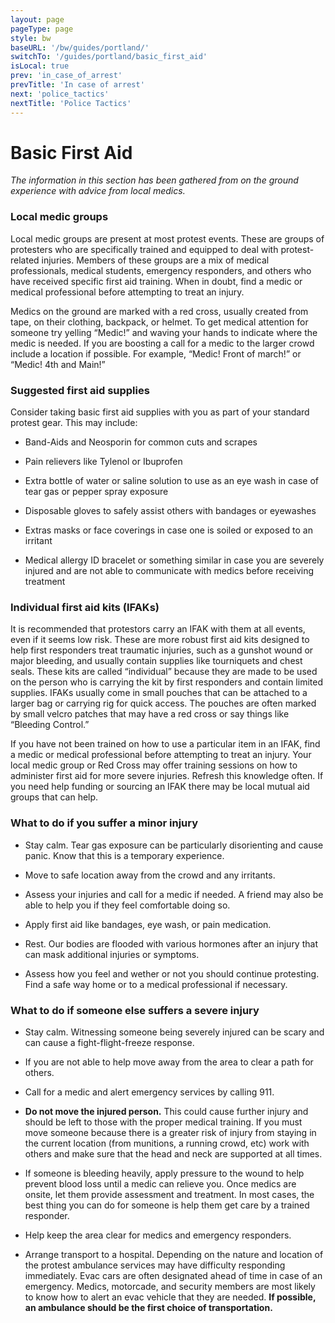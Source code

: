 ```yaml
---
layout: page
pageType: page
style: bw
baseURL: '/bw/guides/portland/'
switchTo: '/guides/portland/basic_first_aid'
isLocal: true
prev: 'in_case_of_arrest'
prevTitle: 'In case of arrest'
next: 'police_tactics'
nextTitle: 'Police Tactics'
---
```


# Basic First Aid

_The information in this section has been gathered from on the ground experience with advice from local medics._

### Local medic groups

Local medic groups are present at most protest events. These are groups of protesters who are specifically trained and equipped to deal with protest-related injuries. Members of these groups are a mix of medical professionals, medical students, emergency responders, and others who have received specific first aid training. When in doubt, find a medic or medical professional before attempting to treat an injury.

Medics on the ground are marked with a red cross, usually created from tape, on their clothing, backpack, or helmet. To get medical attention for someone try yelling “Medic!” and waving your hands to indicate where the medic is needed. If you are boosting a call for a medic to the larger crowd include a location if possible. For example, “Medic! Front of march!” or “Medic! 4th and Main!”


### Suggested first aid supplies

Consider taking basic first aid supplies with you as part of your standard protest gear. This may include:

- Band-Aids and Neosporin for common cuts and scrapes

- Pain relievers like Tylenol or Ibuprofen

- Extra bottle of water or saline solution to use as an eye wash in case of tear gas or pepper spray exposure

- Disposable gloves to safely assist others with bandages or eyewashes

- Extras masks or face coverings in case one is soiled or exposed to an irritant

- Medical allergy ID bracelet or something similar in case you are severely injured and are not able to communicate with medics before receiving treatment


### Individual first aid kits (IFAKs)

It is recommended that protestors carry an IFAK with them at all events, even if it seems low risk. These are more robust first aid kits designed to help first responders treat traumatic injuries, such as a gunshot wound or major bleeding, and usually contain supplies like tourniquets and chest seals. These kits are called “individual” because they are made to be used on the person who is carrying the kit by first responders and contain limited supplies. IFAKs usually come in small pouches that can be attached to a larger bag or carrying rig for quick access. The pouches are often marked by small velcro patches that may have a red cross or say things like “Bleeding Control.”

If you have not been trained on how to use a particular item in an IFAK, find a medic or medical professional before attempting to treat an injury. Your local medic group or Red Cross may offer training sessions on how to administer first aid for more severe injuries. Refresh this knowledge often. If you need help funding or sourcing an IFAK there may be local mutual aid groups that can help.


### What to do if you suffer a minor injury

- Stay calm. Tear gas exposure can be particularly disorienting and cause panic. Know that this is a temporary experience.

- Move to safe location away from the crowd and any irritants.

- Assess your injuries and call for a medic if needed. A friend may also be able to help you if they feel comfortable doing so.

- Apply first aid like bandages, eye wash, or pain medication.

- Rest. Our bodies are flooded with various hormones after an injury that can mask additional injuries or symptoms.

- Assess how you feel and wether or not you should continue protesting. Find a safe way home or to a medical professional if necessary.


### What to do if someone else suffers a severe injury

- Stay calm. Witnessing someone being severely injured can be scary and can cause a fight-flight-freeze response.

- If you are not able to help move away from the area to clear a path for others. 

- Call for a medic and alert emergency services by calling 911.

- **Do not move the injured person.** This could cause further injury and should be left to those with the proper medical training. If you must move someone because there is a greater risk of injury from staying in the current location (from munitions, a running crowd, etc) work with others and make sure that the head and neck are supported at all times.

- If someone is bleeding heavily, apply pressure to the wound to help prevent blood loss until a medic can relieve you. Once medics are onsite, let them provide assessment and treatment. In most cases, the best thing you can do for someone is help them get care by a trained responder.

- Help keep the area clear for medics and emergency responders.

- Arrange transport to a hospital. Depending on the nature and location of the protest ambulance services may have difficulty responding immediately. Evac cars are often designated ahead of time in case of an emergency. Medics, motorcade, and security members are most likely to know how to alert an evac vehicle that they are needed. **If possible, an ambulance should be the first choice of transportation.**
